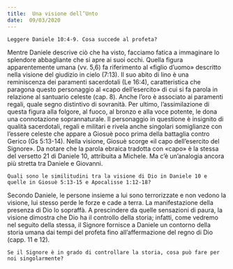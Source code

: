 ```yaml
---
title:  Una visione dell’Unto
date:  09/03/2020
---
```


`Leggere Daniele 10:4-9. Cosa succede al profeta?`

Mentre Daniele descrive ciò che ha visto, facciamo fatica a immaginare lo splendore abbagliante che si apre ai suoi occhi. Quella figura apparentemente umana (vv. 5,6) fa riferimento al «figlio d’uomo» descritto nella visione del giudizio in cielo (7:13). Il suo abito di lino è una reminiscenza dei paramenti sacerdotali (Le 16:4), caratteristica che paragona questo personaggio al «capo dell’esercito» di cui si fa parola in relazione al santuario celeste (cap. 8). Anche l’oro è associato ai paramenti regali, quale segno distintivo di sovranità. Per ultimo, l’assimilazione di questa figura alla folgore, al fuoco, al bronzo e alla voce potente, le dona una connotazione soprannaturale. Il personaggio in questione è insignito di qualità sacerdotali, regali e militari e rivela anche singolari somiglianze con l’essere celeste che appare a Giosuè poco prima della battaglia contro Gerico (Gs 5:13-14). Nella visione, Giosuè scorge «il capo dell’esercito del Signore». Da notare che la parola ebraica tradotta con «capo» è la stessa del versetto 21 di Daniele 10, attribuita a Michele. Ma c’è un’analogia ancora più stretta tra Daniele e Giovanni.

`Quali sono le similitudini tra la visione di Dio in Daniele 10 e quelle in Giosuè 5:13-15 e Apocalisse 1:12-18?`

Secondo Daniele, le persone insieme a lui sono terrorizzate e non vedono la visione, lui stesso perde le forze e cade a terra. La manifestazione della presenza di Dio lo sopraffà. A prescindere da quelle sensazioni di paura, la visione dimostra che Dio ha il controllo della storia; infatti, come vedremo nel seguito della stessa, il Signore fornisce a Daniele un contorno della storia umana dai tempi del profeta fino all’affermazione del regno di Dio (capp. 11 e 12).

`Se il Signore è in grado di controllare la storia, cosa può fare per noi singolarmente?`